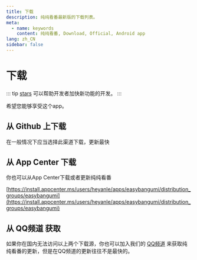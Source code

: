 ```yaml
---
title: 下载
description: 纯纯看番最新版的下载列表。
meta:
  - name: keywords
    content: 纯纯看番, Download, Official, Android app
lang: zh_CN
sidebar: false
---
```


# 下载

::: tip
[stars](https://github.com/easybangumiorg/EasyBangumi) 可以帮助开发者加快新功能的开发。
:::

希望您能够享受这个app。

## 从 Github 上下载

在一般情况下应当选择此渠道下载，更新最快

<DownloadButtons/>

<WhatsNew/>

## 从 App Center 下载

你也可以从App Center下载或者更新纯纯看番

[https://install.appcenter.ms/users/heyanle/apps/easybangumi/distribution_groups/easybangumi](https://install.appcenter.ms/users/heyanle/apps/easybangumi/distribution_groups/easybangumi)

## 从 QQ频道 获取

如果你在国内无法访问以上两个下载源，你也可以加入我们的 [QQ频道](https://pd.qq.com/s/4q8rd0285) 来获取纯纯看番的更新，但是在QQ频道的更新往往不是最快的。
